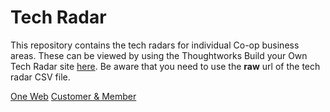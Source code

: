 # Tech Radar

This repository contains the tech radars for individual Co-op business areas.  These can be viewed by using the Thoughtworks Build your Own Tech Radar site [here](https://radar.thoughtworks.com/).  Be aware that you need to use the **raw** url of the tech radar CSV file.

[One Web](https://radar.thoughtworks.com/?sheetId=https%3A%2F%2Fraw.githubusercontent.com%2Fcoopdigital%2Ftech-radar%2Fmaster%2Fone-web.csv)
[Customer & Member](https://radar.thoughtworks.com/?sheetId=https%3A%2F%2Fraw.githubusercontent.com%2Fcoopdigital%2Ftech-radar%2Fmaster%2Fmembership-tech-radar.csv)
